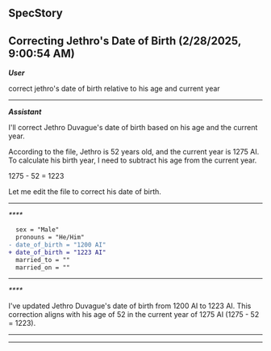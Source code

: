 ## SpecStory

## Correcting Jethro's Date of Birth (2/28/2025, 9:00:54 AM)

_**User**_

correct jethro's date of birth relative to his age and current year

---

_**Assistant**_

I'll correct Jethro Duvague's date of birth based on his age and the current year.

According to the file, Jethro is 52 years old, and the current year is 1275 AI. To calculate his birth year, I need to subtract his age from the current year.

1275 - 52 = 1223

Let me edit the file to correct his date of birth.

---

_****_

```diff
  sex = "Male"
  pronouns = "He/Him"
- date_of_birth = "1200 AI"
+ date_of_birth = "1223 AI"
  married_to = ""
  married_on = ""
```

---

_****_



I've updated Jethro Duvague's date of birth from 1200 AI to 1223 AI. This correction aligns with his age of 52 in the current year of 1275 AI (1275 - 52 = 1223).

---



---

